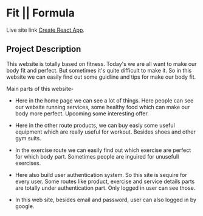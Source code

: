 # Fit || Formula

Live site link [Create React App](https://fit-formula-4a066.web.app/).

## Project Description 

This website is totally based on fitness. Today's we are all want to make our body fit and perfect. But sometimes it's quite difficult to make it. So in this website we can easily find out some guidline and tips for make our body fit.

Main parts of this website-

* Here in the home page we can see a lot of things. Here people can see our website running services, some healthy food which can make our body more perfect. Upcoming some interesting offer.

* Here in the other route products, we can buy easly some useful equipment which are really useful for workout. Besides shoes and other gym suits.

* In the exercise route we can easily find out which exercise are perfect for which body part. Sometimes people are inguired for unusefull exercises.

* Here also build user authentication system. So this site is sequire for every user. Some routes like product, exercise and service details parts are totally under authentication part. Only logged in user can see those.

* In this web site, besides email and password, user can also logged in by google.

